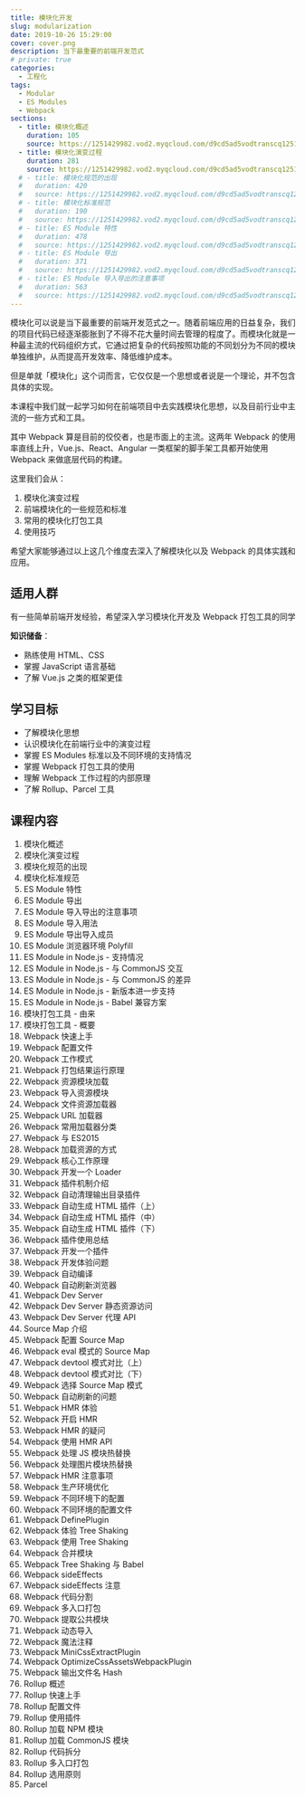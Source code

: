 ```yaml
---
title: 模块化开发
slug: modularization
date: 2019-10-26 15:29:00
cover: cover.png
description: 当下最重要的前端开发范式
# private: true
categories:
  - 工程化
tags:
  - Modular
  - ES Modules
  - Webpack
sections:
  - title: 模块化概述
    duration: 105
    source: https://1251429982.vod2.myqcloud.com/d9cd5ad5vodtranscq1251429982/5f77ce185285890797593307273/v.f240.m3u8
  - title: 模块化演变过程
    duration: 281
    source: https://1251429982.vod2.myqcloud.com/d9cd5ad5vodtranscq1251429982/764603565285890797590217166/v.f240.m3u8
  # - title: 模块化规范的出现
  #   duration: 420
  #   source: https://1251429982.vod2.myqcloud.com/d9cd5ad5vodtranscq1251429982/5dc61ec25285890797593298625/v.f240.m3u8
  # - title: 模块化标准规范
  #   duration: 190
  #   source: https://1251429982.vod2.myqcloud.com/d9cd5ad5vodtranscq1251429982/3fd8703e5285890797460388088/v.f240.m3u8
  # - title: ES Module 特性
  #   duration: 478
  #   source: https://1251429982.vod2.myqcloud.com/d9cd5ad5vodtranscq1251429982/5dc6919d5285890797593299025/v.f240.m3u8
  # - title: ES Module 导出
  #   duration: 371
  #   source: https://1251429982.vod2.myqcloud.com/d9cd5ad5vodtranscq1251429982/0c21087e5285890797592097715/v.f240.m3u8
  # - title: ES Module 导入导出的注意事项
  #   duration: 563
  #   source: https://1251429982.vod2.myqcloud.com/d9cd5ad5vodtranscq1251429982/0dd3e1195285890797592108726/v.f240.m3u8
---
```


模块化可以说是当下最重要的前端开发范式之一。随着前端应用的日益复杂，我们的项目代码已经逐渐膨胀到了不得不花大量时间去管理的程度了。而模块化就是一种最主流的代码组织方式，它通过把复杂的代码按照功能的不同划分为不同的模块单独维护，从而提高开发效率、降低维护成本。

但是单就「模块化」这个词而言，它仅仅是一个思想或者说是一个理论，并不包含具体的实现。

本课程中我们就一起学习如何在前端项目中去实践模块化思想，以及目前行业中主流的一些方式和工具。

其中 Webpack 算是目前的佼佼者，也是市面上的主流。这两年 Webpack 的使用率直线上升，Vue.js、React、Angular 一类框架的脚手架工具都开始使用 Webpack 来做底层代码的构建。

这里我们会从：

1. 模块化演变过程
2. 前端模块化的一些规范和标准
3. 常用的模块化打包工具
4. 使用技巧

希望大家能够通过以上这几个维度去深入了解模块化以及 Webpack 的具体实践和应用。

## 适用人群

有一些简单前端开发经验，希望深入学习模块化开发及 Webpack 打包工具的同学

**知识储备**：

- 熟练使用 HTML、CSS
- 掌握 JavaScript 语言基础
- 了解 Vue.js 之类的框架更佳

## 学习目标

- 了解模块化思想
- 认识模块化在前端行业中的演变过程
- 掌握 ES Modules 标准以及不同环境的支持情况
- 掌握 Webpack 打包工具的使用
- 理解 Webpack 工作过程的内部原理
- 了解 Rollup、Parcel 工具

## 课程内容

1. 模块化概述
2. 模块化演变过程
3. 模块化规范的出现
4. 模块化标准规范
5. ES Module 特性
6. ES Module 导出
7. ES Module 导入导出的注意事项
8. ES Module 导入用法
9. ES Module 导出导入成员
10. ES Module 浏览器环境 Polyfill
11. ES Module in Node.js - 支持情况
12. ES Module in Node.js - 与 CommonJS 交互
13. ES Module in Node.js - 与 CommonJS 的差异
14. ES Module in Node.js - 新版本进一步支持
15. ES Module in Node.js - Babel 兼容方案
16. 模块打包工具 - 由来
17. 模块打包工具 - 概要
18. Webpack 快速上手
19. Webpack 配置文件
20. Webpack 工作模式
21. Webpack 打包结果运行原理
22. Webpack 资源模块加载
23. Webpack 导入资源模块
24. Webpack 文件资源加载器
25. Webpack URL 加载器
26. Webpack 常用加载器分类
27. Webpack 与 ES2015
28. Webpack 加载资源的方式
29. Webpack 核心工作原理
30. Webpack 开发一个 Loader
31. Webpack 插件机制介绍
32. Webpack 自动清理输出目录插件
33. Webpack 自动生成 HTML 插件（上）
34. Webpack 自动生成 HTML 插件（中）
35. Webpack 自动生成 HTML 插件（下）
36. Webpack 插件使用总结
37. Webpack 开发一个插件
38. Webpack 开发体验问题
39. Webpack 自动编译
40. Webpack 自动刷新浏览器
41. Webpack Dev Server
42. Webpack Dev Server 静态资源访问
43. Webpack Dev Server 代理 API
44. Source Map 介绍
45. Webpack 配置 Source Map
46. Webpack eval 模式的 Source Map
47. Webpack devtool 模式对比（上）
48. Webpack devtool 模式对比（下）
49. Webpack 选择 Source Map 模式
50. Webpack 自动刷新的问题
51. Webpack HMR 体验
52. Webpack 开启 HMR
53. Webpack HMR 的疑问
54. Webpack 使用 HMR API
55. Webpack 处理 JS 模块热替换
56. Webpack 处理图片模块热替换
57. Webpack HMR 注意事项
58. Webpack 生产环境优化
59. Webpack 不同环境下的配置
60. Webpack 不同环境的配置文件
61. Webpack DefinePlugin
62. Webpack 体验 Tree Shaking
63. Webpack 使用 Tree Shaking
64. Webpack 合并模块
65. Webpack Tree Shaking 与 Babel
66. Webpack sideEffects
67. Webpack sideEffects 注意
68. Webpack 代码分割
69. Webpack 多入口打包
70. Webpack 提取公共模块
71. Webpack 动态导入
72. Webpack 魔法注释
73. Webpack MiniCssExtractPlugin
74. Webpack OptimizeCssAssetsWebpackPlugin
75. Webpack 输出文件名 Hash
76. Rollup 概述
77. Rollup 快速上手
78. Rollup 配置文件
79. Rollup 使用插件
80. Rollup 加载 NPM 模块
81. Rollup 加载 CommonJS 模块
82. Rollup 代码拆分
83. Rollup 多入口打包
84. Rollup 选用原则
85. Parcel
